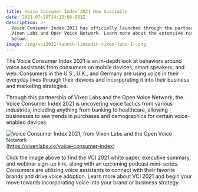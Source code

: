 ```yaml
---
title: Voice Consumer Index 2021 Now Available
date: 2021-07-28T14:13:06.981Z
description: >-
  Voice Consumer Index 2021 has officially launched through the partnership of
  Vixen Labs and Open Voice Network. Learn more about the extensive research
  below.
image: /img/vci2021-launch-linkedin-vixen-labs-1-.png
---
```

The Voice Consumer Index 2021 is an in-depth look at behaviors around voice assistants from consumers on mobile devices, smart speakers, and web. Consumers in the U.S., U.K., and Germany are using voice in their everyday lives through their devices and incorporating it into their business and marketing strategies. 

Through this partnership of Vixen Labs and the Open Voice Network, the Voice Consumer Index 2021 is uncovering voice tactics from various industries, including anything from banking to healthcare, allowing businesses to see trends in purchases and demographics for certain voice-enabled devices.

![Voice Consumer Index 2021, from Vixen Labs and the Open Voice Network](/img/open-voice-network-ovon-voice-for-everyone-blog-vixen-labs-voice-consumer-index-2021-now-available.png)(https://vixenlabs.co/voice-consumer-index)

Click the image above to find the VCI 2021 white paper, executive summary, and webinar sign-up link, along with an upcoming podcast mini-series. Consumers are utilizing voice assistants to connect with their favorite brands and drive voice adoption. Learn more about VCI 2021 and begin your move towards incorporating voice into your brand or business strategy.
